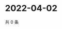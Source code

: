 # 2022-04-02

共 0 条

<!-- BEGIN WEIBO -->
<!-- 最后更新时间 Sat Apr 02 2022 01:18:50 GMT+0800 (China Standard Time) -->

<!-- END WEIBO -->
